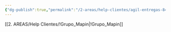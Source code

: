 ```yaml
---
{"dg-publish":true,"permalink":"/2-areas/help-clientes/agil-entregas-84/","dgPassFrontmatter":true,"created":"2025-09-08T11:39:55.581-03:00","updated":"2025-09-12T14:34:38.926-03:00"}
---
```


[[2. AREAS/Help Clientes/!Grupo_Mapin\|!Grupo_Mapin]]